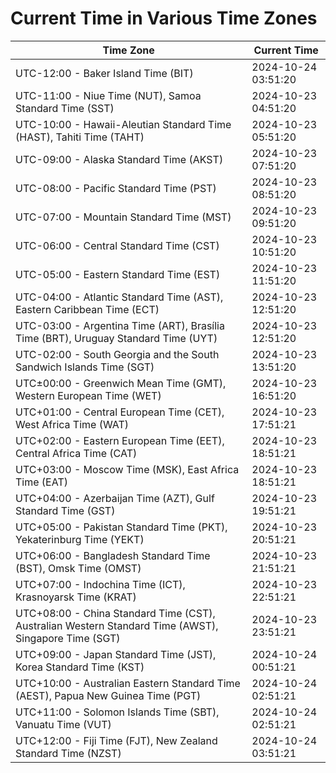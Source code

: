 # Current Time in Various Time Zones

| Time Zone | Current Time |
|-----------|--------------|
| UTC-12:00 - Baker Island Time (BIT) | 2024-10-24 03:51:20 |
| UTC-11:00 - Niue Time (NUT), Samoa Standard Time (SST) | 2024-10-23 04:51:20 |
| UTC-10:00 - Hawaii-Aleutian Standard Time (HAST), Tahiti Time (TAHT) | 2024-10-23 05:51:20 |
| UTC-09:00 - Alaska Standard Time (AKST) | 2024-10-23 07:51:20 |
| UTC-08:00 - Pacific Standard Time (PST) | 2024-10-23 08:51:20 |
| UTC-07:00 - Mountain Standard Time (MST) | 2024-10-23 09:51:20 |
| UTC-06:00 - Central Standard Time (CST) | 2024-10-23 10:51:20 |
| UTC-05:00 - Eastern Standard Time (EST) | 2024-10-23 11:51:20 |
| UTC-04:00 - Atlantic Standard Time (AST), Eastern Caribbean Time (ECT) | 2024-10-23 12:51:20 |
| UTC-03:00 - Argentina Time (ART), Brasília Time (BRT), Uruguay Standard Time (UYT) | 2024-10-23 12:51:20 |
| UTC-02:00 - South Georgia and the South Sandwich Islands Time (SGT) | 2024-10-23 13:51:20 |
| UTC±00:00 - Greenwich Mean Time (GMT), Western European Time (WET) | 2024-10-23 16:51:20 |
| UTC+01:00 - Central European Time (CET), West Africa Time (WAT) | 2024-10-23 17:51:21 |
| UTC+02:00 - Eastern European Time (EET), Central Africa Time (CAT) | 2024-10-23 18:51:21 |
| UTC+03:00 - Moscow Time (MSK), East Africa Time (EAT) | 2024-10-23 18:51:21 |
| UTC+04:00 - Azerbaijan Time (AZT), Gulf Standard Time (GST) | 2024-10-23 19:51:21 |
| UTC+05:00 - Pakistan Standard Time (PKT), Yekaterinburg Time (YEKT) | 2024-10-23 20:51:21 |
| UTC+06:00 - Bangladesh Standard Time (BST), Omsk Time (OMST) | 2024-10-23 21:51:21 |
| UTC+07:00 - Indochina Time (ICT), Krasnoyarsk Time (KRAT) | 2024-10-23 22:51:21 |
| UTC+08:00 - China Standard Time (CST), Australian Western Standard Time (AWST), Singapore Time (SGT) | 2024-10-23 23:51:21 |
| UTC+09:00 - Japan Standard Time (JST), Korea Standard Time (KST) | 2024-10-24 00:51:21 |
| UTC+10:00 - Australian Eastern Standard Time (AEST), Papua New Guinea Time (PGT) | 2024-10-24 02:51:21 |
| UTC+11:00 - Solomon Islands Time (SBT), Vanuatu Time (VUT) | 2024-10-24 02:51:21 |
| UTC+12:00 - Fiji Time (FJT), New Zealand Standard Time (NZST) | 2024-10-24 03:51:21 |
